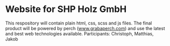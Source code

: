 <h1>Website for SHP Holz GmbH</h1>

This respository will contain plain html, css, scss and js files.
The final product will be powered by perch (www.grabaperch.com) and use the latest and best web technologies available.
Participants: Christoph, Matthias, Jakob
